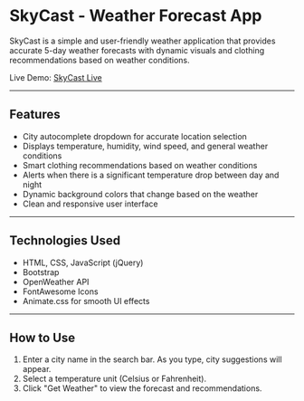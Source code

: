 # SkyCast - Weather Forecast App

SkyCast is a simple and user-friendly weather application that provides accurate 5-day weather forecasts with dynamic visuals and clothing recommendations based on weather conditions.

Live Demo: [SkyCast Live](https://frontdev17.github.io/SKYCAST/)

---

## Features

- City autocomplete dropdown for accurate location selection
- Displays temperature, humidity, wind speed, and general weather conditions
- Smart clothing recommendations based on weather conditions
- Alerts when there is a significant temperature drop between day and night
- Dynamic background colors that change based on the weather
- Clean and responsive user interface

---

## Technologies Used

- HTML, CSS, JavaScript (jQuery)
- Bootstrap
- OpenWeather API
- FontAwesome Icons
- Animate.css for smooth UI effects

---

## How to Use

1. Enter a city name in the search bar. As you type, city suggestions will appear.
2. Select a temperature unit (Celsius or Fahrenheit).
3. Click "Get Weather" to view the forecast and recommendations.

